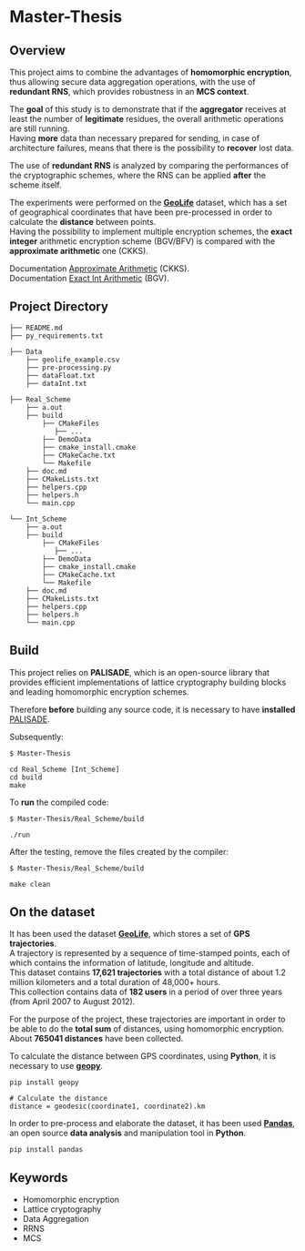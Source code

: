 # Master-Thesis

## Overview
This project aims to combine the advantages of **homomorphic encryption**, thus allowing secure data aggregation operations, with the use of **redundant RNS**, which provides robustness in an **MCS context**.<p>
The **goal** of this study is to demonstrate that if the **aggregator** receives at least the number of **legitimate** residues, the overall arithmetic operations are still running.<br>
Having **more** data than necessary prepared for sending, in case of architecture failures, means that there is the possibility to **recover** lost data.<p>


The use of **redundant RNS** is analyzed by comparing the performances of the cryptographic schemes, where the RNS can be applied **after** the scheme itself.<p>

The experiments were performed on the [**GeoLife**](https://www.microsoft.com/en-us/download/details.aspx?id=52367) dataset, which has a set of geographical coordinates that have been pre-processed in order to calculate the **distance** between points.<br>
Having the possibility to implement multiple encryption schemes, the **exact integer** arithmetic encryption scheme (BGV/BFV) is compared with the **approximate arithmetic** one (CKKS).

Documentation [Approximate Arithmetic](https://github.com/ChiaraBn/Master-Thesis/tree/main/Real_Scheme/doc.md) (CKKS).<br>
Documentation [Exact Int Arithmetic](https://github.com/ChiaraBn/Master-Thesis/tree/main/Int_Scheme/doc.md) (BGV).<br>

## Project Directory

    ├── README.md
    ├── py_requirements.txt

    ├── Data
        ├── geolife_example.csv
        ├── pre-processing.py
        ├── dataFloat.txt
        ├── dataInt.txt

    ├── Real_Scheme
        ├── a.out
        ├── build
            ├── CMakeFiles
               ├── ...
            ├── DemoData
            ├── cmake_install.cmake
            ├── CMakeCache.txt
            └── Makefile
        ├── doc.md
        ├── CMakeLists.txt
        ├── helpers.cpp
        ├── helpers.h
        └── main.cpp

    └── Int_Scheme
        ├── a.out
        ├── build
            ├── CMakeFiles
               ├── ...
            ├── DemoData
            ├── cmake_install.cmake
            ├── CMakeCache.txt
            └── Makefile
        ├── doc.md
        ├── CMakeLists.txt
        ├── helpers.cpp
        ├── helpers.h
        └── main.cpp

## Build
This project relies on **PALISADE**, which is an open-source library that provides efficient implementations of lattice cryptography building blocks and leading homomorphic encryption schemes.<br>

Therefore **before** building any source code, it is necessary to have **installed** [PALISADE](https://gitlab.com/palisade/palisade-development/-/tree/release-v1.11.2). <p>

Subsequently:
```
$ Master-Thesis

cd Real_Scheme [Int_Scheme]
cd build
make
```

To **run** the compiled code:
```
$ Master-Thesis/Real_Scheme/build

./run
```

After the testing, remove the files created by the compiler:
```
$ Master-Thesis/Real_Scheme/build

make clean
```

## On the dataset
It has been used the dataset [**GeoLife**](https://www.microsoft.com/en-us/download/details.aspx?id=52367), which stores a set of **GPS** **trajectories**.<br>
A trajectory is represented by a sequence of time-stamped points, each of which contains the information of latitude, longitude and altitude. <br>
This dataset contains **17,621 trajectories** with a total distance of about 1.2 million kilometers and a total duration of 48,000+ hours.<br>
This collection contains data of **182 users** in a period of over three years (from April 2007 to August 2012).<p>

For the purpose of the project, these trajectories are important in order to be able to do the **total sum** of distances, using homomorphic encryption. <br>
About **765041 distances** have been collected.

To calculate the distance between GPS coordinates, using **Python**, it is necessary to use [**geopy**](https://geopy.readthedocs.io/en/stable/).<br>
```
pip install geopy

# Calculate the distance
distance = geodesic(coordinate1, coordinate2).km
```

In order to pre-process and elaborate the dataset, it has been used [**Pandas**](https://pandas.pydata.org/), an open source **data analysis** and manipulation tool in **Python**.

```
pip install pandas
```


## Keywords
- Homomorphic encryption
- Lattice cryptography
- Data Aggregation
- RRNS
- MCS